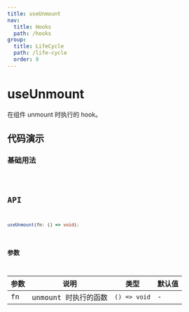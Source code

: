 ```yaml
---
title: useUnmount
nav:
  title: Hooks
  path: /hooks
group:
  title: LifeCycle
  path: /life-cycle
  order: 9
---
```


# useUnmount

在组件 unmount 时执行的 hook。

## 代码演示

### 基础用法

<code src="./demo/demo1.tsx" />

## API

```typescript
useUnmount(fn: () => void);
```

### 参数

| 参数 | 说明                 | 类型         | 默认值 |
|------|----------------------|--------------|--------|
| fn   | unmount 时执行的函数 | `() => void` | -      |
